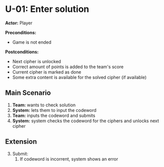 # U-01: Enter solution
**Actor:** Player

**Preconditions:**
- Game is not ended

**Postconditions:**

- Next cipher is unlocked
- Correct amount of points is added to the team's score
- Current cipher is marked as done
- Some extra content is available for the solved cipher (if available)

## Main Scenario

 1. **Team:** wants to check solution
 2. **System:** lets them to input the codeword
 3. **Team:** inputs the codeword and submits
 4. **System:** system checks the codeword for the ciphers and unlocks next cipher

## Extension
3. Submit:
   1. If codeword is incorrent, system shows an error

